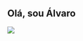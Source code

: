 <h2>Olá, sou Álvaro</h2>
<img src='https://github-readme-stats.vercel.app/api?username=AlvaroSousa0&show_icons=true&theme=transparent&incude_all_commits=true&hide=contribs,prs'>
